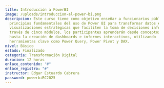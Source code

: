 ```yaml
---
title: Introducción a PowerBI
image: /uploads/introduccion-al-power-bi.png
descripcion: Este curso tiene como objetivo enseñar a funcionarios públicos los
  principios fundamentales del uso de Power BI para transformar datos en
  visualizaciones estratégicas que faciliten la toma de decisiones informadas. A
  través de cinco módulos, los participantes aprenderán desde conceptos básicos
  hasta la creación de dashboards e informes interactivos, utilizando
  herramientas clave como Power Query, Power Pivot y DAX.
nivel: Básico
estado: Finalizado
categoria: Transformación Digital
duracion: 12 horas
enlace_contenido: "#"
enlace_registro: "#"
instructor: Edgar Estuardo Cabrera
password: powerbiRC2025
---
```

